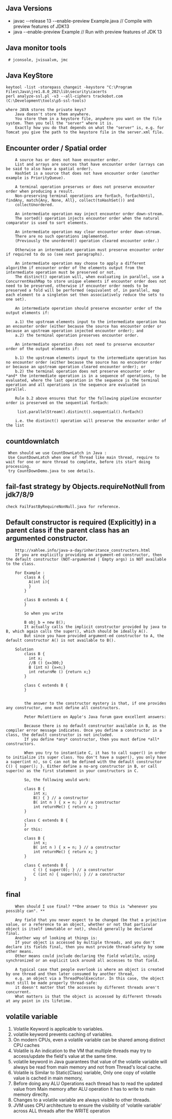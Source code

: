 
## Java Versions
- javac --release 13 --enable-preview Example.java    // Compile with preview features of JDK13
- java  --enable-preview Example	                    // Run with preview features of JDK 13

## Java monitor tools

     # jconsole, jvisualvm, jmc

## Java KeyStore

    keytool -list -storepass changeit -keystore "C:\Program Files\Java\jre1.8.0_202\lib\security\cacerts
    perl analyze-ssl.pl -v3 --all-ciphers trackobot.com  (C:\Development\tools\p5-ssl-tools)

    where JAVA stores the private keys?
        Java doesn't store them anywhere.
        You store them in a keystore file, anywhere you want on the file system. Then you tell the "server" where it is.
        Exactly how you do that depends on what the "server" is, e.g. for Tomcat you give the path to the keystore file in the server.xml file.


## Encounter order / Spatial order

        A source has or does not have encounter order.
        List and arrays are sources that have encounter order (arrays can be said to also have a spatial order).
        HashSet is a source that does not have encounter order (another example is PriorityQueue).

        A terminal operation preserves or does not preserve encounter order when producing a result.
        Non-preserving terminal operations are forEach, forEachUntil, findAny, match{Any, None, All}, collect(toHashSet()) and
        collectUnordered.

        An intermediate operation may inject encounter order down-stream.
        The sorted() operation injects encounter order when the natural comparator is used to sort elements.

        An intermediate operation may clear encounter order down-stream.
        There are no such operations implemented.
        (Previously the unordered() operation cleared encounter order.)

        Otherwise an intermediate operation must preserve encounter order if required to do so (see next paragraphs).

        An intermediate operation may choose to apply a different algorithm if encounter order of the elements output from the intermediate operation must be preserved or not.
        The distinct() operation will, when evaluating in parallel, use a ConcurrentHashMap to store unique elements if encounter order does not need to be preserved, otherwise if encounter order needs to be preserved a fold will be performed (equivalent of, in parallel, map each element to a singleton set then associatively reduce the sets to one set).

        An intermediate operation should preserve encounter order of the output elements if:

        a.1) the upstream elements input to the intermediate operation has an encounter order (either because the source has encounter order or because an upstream operation injected encounter order); and
        a.2) the terminal operation preserves encounter order.

        An intermediate operation does not need to preserve encounter order of the output elements if:

        b.1) the upstream elements input to the intermediate operation has no encounter order (either because the source has no encounter order or because an upstream operation cleared encounter order); or
        b.2) the terminal operation does not preserve encounter order *and* the intermediate operation is in a sequence of operations, to be evaluated, where the last operation in the sequence is the terminal operation and all operations in the sequence are evaluated in parallel.

        Rule b.2 above ensures that for the following pipeline encounter order is preserved on the sequential forEach:

         list.parallelStream().distinct().sequential().forEach()

        i.e. the distinct() operation will preserve the encounter order of the list

## countdownlatch

     When should we use CountDownLatch in Java :
     Use CountDownLatch when one of Thread like main thread, require to wait for one or more thread to complete, before its start doing processing.
     try CountDownDemo.java to see details.

## fail-fast strategy by Objects.requireNotNull from jdk7/8/9

    check FailFastByRequireNonNull.java for reference.

## Default constructor is required (Explicitly) in a parent class if the parent class has an argumented constructor.

        http://xahlee.info/java-a-day/inheritance_constructers.html
        If you are explicitly providing an argument-ed constructor, then the default constructor (NOT-argumented | Empty args) is NOT available to the class.

        For Example :
            class A {
              A(int i){
              }
            }

            class B extends A {
            }

            So when you write

            B obj_b = new B();
            It actually calls the implicit constructor provided by java to B, which again calls the super(), which should be ideally A().
            But since you have provided argument-ed constructor to A, the default constructor A() is not available to B().

        Solution
            class B {
              int x;
              //B () {x=300;}
              B (int n) {x=n;}
              int returnMe () {return x;}
            }

            class C extends B {
            }


            the answer to the constructor mystery is that, if one provides any constructor, one must define all constructors.

            Peter Molettiere on Apple's Java forum gave excellent answers:

            Because there is no default constructor available in B, as the compiler error message indicates. Once you define a constructor in a class, the default constructor is not included.
            If you define *any* constructor, then you must define *all* constructors.

            When you try to instantiate C, it has to call super() in order to initialize its super class. You don't have a super(), you only have a super(int n), so C can not be defined with the default constructor C() { super(); }. Either define a no-arg constructor in B, or call super(n) as the first statement in your constructors in C.

            So, the following would work:

            class B {
                int x;
                B() { } // a constructor
                B( int n ) { x = n; } // a constructor
                int returnMe() { return x; }
            }

            class C extends B {
            }
            or this:

            class B {
                int x;
                B( int n ) { x = n; } // a constructor
                int returnMe() { return x; }
            }

            class C extends B {
                C () { super(0); } // a constructor
                C (int n) { super(n); } // a constructor
            }

## final

        When should I use final? **One answer to this is "whenever you possibly can". **
        
        Any field that you never expect to be changed (be that a primitive value, or a reference to an object, whether or not that particular object is itself immutable or not), should generally be declared final. 
        Another way of looking at things is:
        If your object is accessed by multiple threads, and you don't declare its fields final, then you must provide thread-safety by some other means.
        Other means could include declaring the field volatile, using synchronized or an explicit Lock around all accesses to that field.

        A typical case that people overlook is where an object is created by one thread and then later consumed by another thread, 
        e.g. an object via a ThreadPoolExecutor. In this case, the object must still be made properly thread-safe: 
        it doesn't matter that the accesses by different threads aren't concurrent.
        What matters is that the object is accessed by different threads at any point in its lifetime.

## volatile variable

1. Volatile Keyword is applicable to variables.
1. volatile keyword prevents caching of variables.
1. On modern CPUs, even a volatile variable can be shared among distinct CPU caches
1. Volatile is An indication to the VM that multiple threads may try to access/update the field's value at the same time.
1. volatile keyword in Java guarantees that value of the volatile variable will always be read from main memory and not from Thread's local cache.
1. Volatile is Similar to Static(Class) variable, Only one copy of volatile value is cached in main memory,
1. Before doing any ALU Operations each thread has to read the updated value from Main memory after ALU operation it has to write to main memory direclty.
1. Changes to a volatile variable are always visible to other threads.
1. JVM uses CPU architecture to ensure the visibility of 'volatile variable' across ALL threads after the WRITE operation
